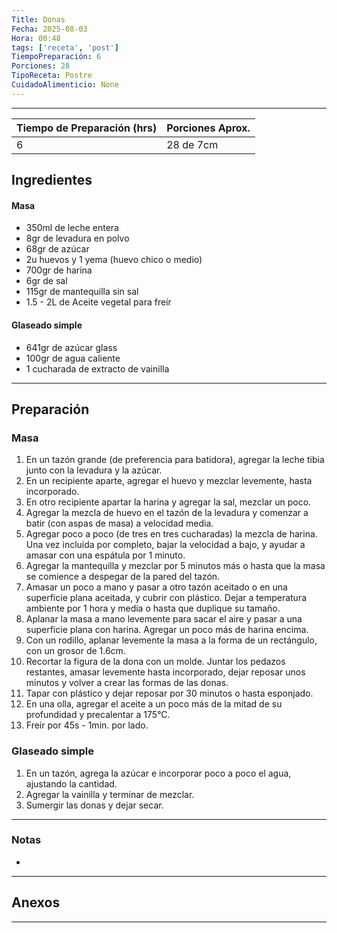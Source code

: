 ```yaml
---
Title: Donas
Fecha: 2025-08-03
Hora: 00:48
tags: ['receta', 'post']
TiempoPreparación: 6
Porciones: 28
TipoReceta: Postre
CuidadoAlimenticio: None
---
```


---



| Tiempo de Preparación (hrs) | Porciones Aprox. |
| --------------------------- | ---------------- |
| 6                           | 28 de 7cm        |

## Ingredientes

#### Masa

- 350ml de leche entera
- 8gr de levadura en polvo
- 68gr de azúcar
- 2u huevos y 1 yema (huevo chico o medio)
- 700gr de harina
- 6gr de sal
- 115gr de mantequilla sin sal
- 1.5 - 2L de Aceite vegetal para freír

#### Glaseado simple

- 641gr de azúcar glass
- 100gr de agua caliente
- 1 cucharada de extracto de vainilla

---

## Preparación

### Masa

1. En un tazón grande (de preferencia para batidora), agregar la leche tibia junto con la levadura y la azúcar.
2. En un recipiente aparte, agregar el huevo y mezclar levemente, hasta incorporado.
3. En otro recipiente apartar la harina y agregar la sal, mezclar un poco.
4. Agregar la mezcla de huevo en el tazón de la levadura y comenzar a batir (con aspas de masa) a velocidad media.
5. Agregar poco a poco (de tres en tres cucharadas) la mezcla de harina. Una vez incluida por completo, bajar la velocidad a bajo, y ayudar a amasar con una espátula por 1 minuto.
6. Agregar la mantequilla y mezclar por 5 minutos más o hasta que la masa se comience a despegar de la pared del tazón.
7. Amasar un poco a mano y pasar a otro tazón aceitado o en una superficie plana aceitada, y cubrir con plástico. Dejar a temperatura ambiente por 1 hora y media o hasta que duplique su tamaño.
8. Aplanar la masa a mano levemente para sacar el aire y pasar a una superficie plana con harina. Agregar un poco más de harina encima.
9. Con un rodillo, aplanar levemente la masa a la forma de un rectángulo, con un grosor de 1.6cm.
10. Recortar la figura de la dona con un molde. Juntar los pedazos restantes, amasar levemente hasta incorporado, dejar reposar unos minutos y volver a crear las formas de las donas.
11. Tapar con plástico y dejar reposar por 30 minutos o hasta esponjado.
12. En una olla, agregar el aceite a un poco más de la mitad de su profundidad y precalentar a 175°C.
13. Freír por 45s - 1min. por lado.

### Glaseado simple

1. En un tazón, agrega la azúcar e incorporar poco a poco el agua, ajustando la cantidad.
2. Agregar la vainilla y terminar de mezclar.
3. Sumergir las donas y dejar secar.

---

### Notas

- 
 
---

## Anexos



---